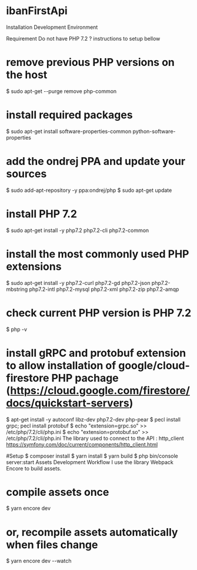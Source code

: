# ibanFirstApi

Installation Development Environment

Requirement
Do not have PHP 7.2 ? instructions to setup bellow
# remove previous PHP versions on the host
$ sudo apt-get --purge remove php-common
# install required packages 
$ sudo apt-get install software-properties-common python-software-properties
# add the ondrej PPA and update your sources
$ sudo add-apt-repository -y ppa:ondrej/php
$ sudo apt-get update
# install PHP 7.2
$ sudo apt-get install -y php7.2 php7.2-cli php7.2-common
# install the most commonly used PHP extensions
$ sudo apt-get install -y php7.2-curl php7.2-gd php7.2-json php7.2-mbstring php7.2-intl php7.2-mysql php7.2-xml php7.2-zip php7.2-amqp
# check current PHP version is PHP 7.2
$ php -v
# install gRPC and protobuf extension to allow installation of google/cloud-firestore PHP pachage (https://cloud.google.com/firestore/docs/quickstart-servers)
$ apt-get install -y autoconf libz-dev php7.2-dev php-pear
$ pecl install grpc; pecl install protobuf
$ echo "extension=grpc.so" >> /etc/php/7.2/cli/php.ini
$ echo "extension=protobuf.so" >> /etc/php/7.2/cli/php.ini
The library used to connect to the API : http_client
https://symfony.com/doc/current/components/http_client.html

#Setup
$ composer install
$ yarn install
$ yarn build
$ php bin/console server:start
Assets Development Workflow
I use the library Webpack Encore to build assets.
# compile assets once
$ yarn encore dev
# or, recompile assets automatically when files change
$ yarn encore dev --watch

